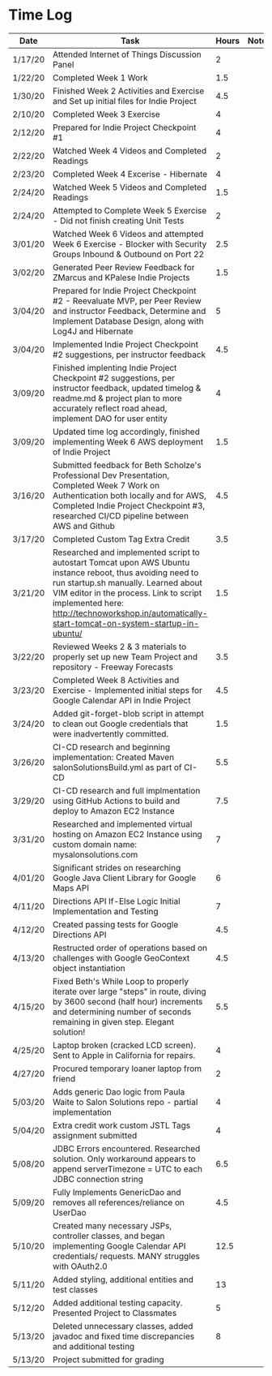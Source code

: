 # Time Log

| Date | Task | Hours | Notes|
|------|------|-------|------|
| 1/17/20| Attended Internet of Things Discussion Panel | 2 | |
| 1/22/20 | Completed Week 1 Work  | 1.5  |   |
| 1/30/20 | Finished Week 2 Activities and Exercise and Set up initial files for Indie Project  | 4.5  |   |
| 2/10/20 | Completed Week 3 Exercise | 4 |  |
| 2/12/20 | Prepared for Indie Project Checkpoint #1 | 4 |  |
| 2/22/20 | Watched Week 4 Videos and Completed Readings | 2 |  |
| 2/23/20 | Completed Week 4 Excerise - Hibernate | 4 |   |
| 2/24/20 | Watched Week 5 Videos and Completed Readings | 1.5 |  |
| 2/24/20 | Attempted to Complete Week 5 Exercise - Did not finish creating Unit Tests | 2 |  |
| 3/01/20 | Watched Week 6 Videos and attempted Week 6 Exercise - Blocker with Security Groups Inbound & Outbound on Port 22 | 2.5 |  |
| 3/02/20 | Generated Peer Review Feedback for ZMarcus and KPalese Indie Projects | 1.5 |  |
| 3/04/20 | Prepared for Indie Project Checkpoint #2 - Reevaluate MVP, per Peer Review and instructor Feedback, Determine and Implement Database Design, along with Log4J and Hibernate| 5 |  |
| 3/04/20 | Implemented Indie Project Checkpoint #2 suggestions, per instructor feedback | 4.5 |  |
| 3/09/20 | Finished implenting Indie Project Checkpoint #2 suggestions, per instructor feedback, updated timelog & readme.md & project plan to more accurately reflect road ahead, implement DAO for user entity | 4 |  |
| 3/09/20 | Updated time log accordingly, finished implementing Week 6 AWS deployment of Indie Project | 1.5 |  |
| 3/16/20 | Submitted feedback for Beth Scholze's Professional Dev Presentation, Completed Week 7 Work on Authentication both locally and for AWS, Completed Indie Project Checkpoint #3, researched CI/CD pipeline between AWS and Github | 4.5 |  |
| 3/17/20 | Completed Custom Tag Extra Credit | 3.5 |  |
| 3/21/20 | Researched and implemented script to autostart Tomcat upon AWS Ubuntu instance reboot, thus avoiding need to run startup.sh manually.  Learned about VIM editor in the process.  Link to script implemented here: http://technoworkshop.in/automatically-start-tomcat-on-system-startup-in-ubuntu/ | 1.5 |  |
| 3/22/20 | Reviewed Weeks 2 & 3 materials to properly set up new Team Project and repository - Freeway Forecasts | 3.5 |  |
| 3/23/20 | Completed Week 8 Activities and Exercise - Implemented initial steps for Google Calendar API in Indie Project | 4.5 |  |
| 3/24/20 | Added git-forget-blob script in attempt to clean out Google credentials that were inadvertently committed. | 1.5 |  |
| 3/26/20 | CI-CD research and beginning implementation: Created Maven salonSolutionsBuild.yml as part of CI-CD | 5.5 |  |
| 3/29/20 | CI-CD research and full implmentation using GitHub Actions to build and deploy to Amazon EC2 Instance | 7.5 |  |
| 3/31/20 | Researched and implemented virtual hosting on Amazon EC2 Instance using custom domain name: mysalonsolutions.com | 7 |  |
| 4/01/20 | Significant strides on researching Google Java Client Library for Google Maps API | 6 |  |
| 4/11/20 | Directions API If-Else Logic Initial Implementation and Testing | 7 |  |
| 4/12/20 | Created passing tests for Google Directions API | 4.5 |  |
| 4/13/20 | Restructed order of operations based on challenges with Google GeoContext object instantiation | 4.5 |  |
| 4/15/20 | Fixed Beth's While Loop to properly iterate over large "steps" in route, diving by 3600 second (half hour) increments and determining number of seconds remaining in given step. Elegant solution! | 5.5 |  |
| 4/25/20 | Laptop broken (cracked LCD screen). Sent to Apple in California for repairs.  | 4 |  |
| 4/27/20 | Procured temporary loaner laptop from friend  | 2 |  |
| 5/03/20 | Adds generic Dao logic from Paula Waite to Salon Solutions repo - partial implementation | 4 |  |
| 5/04/20 | Extra credit work custom JSTL Tags assignment submitted | 4 |  |
| 5/08/20 | JDBC Errors encountered.  Researched solution.  Only workaround appears to append serverTimezone = UTC to each JDBC connection string | 6.5 |  |
| 5/09/20 | Fully Implements GenericDao and removes all references/reliance on UserDao | 4.5 |  |
| 5/10/20 | Created many necessary JSPs, controller classes, and began implementing Google Calendar API credentials/ requests.  MANY struggles with OAuth2.0 | 12.5 |  |
| 5/11/20 | Added styling, additional entities and test classes | 13 |  |
| 5/12/20 | Added additional testing capacity.  Presented Project to Classmates | 5 |
| 5/13/20 | Deleted unnecessary classes, added javadoc and fixed time discrepancies and additional testing | 8 |  |
| 5/13/20 | Project submitted for grading |  |  |
